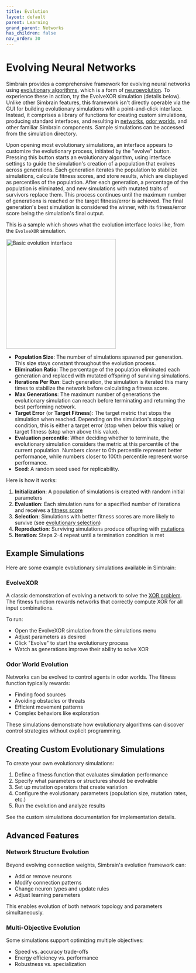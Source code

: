 ```yaml
---
title: Evolution
layout: default
parent: Learning
grand_parent: Networks
has_children: false
nav_order: 30
---
```


# Evolving Neural Networks

Simbrain provides a comprehensive framework for evolving neural networks using [evolutionary algorithms](https://en.wikipedia.org/wiki/Evolutionary_algorithm), which is a form of [neuroevolution](https://en.wikipedia.org/wiki/Neuroevolution). To experience these in action, try the EvolveXOR simulation (details below). Unlike other Simbrain features, this framework isn't directly operable via the GUI for building evolutionary simulations with a point-and-click interface. Instead, it comprises a library of functions for creating custom simulations, producing standard interfaces, and resulting in [networks](..), [odor worlds](../../worlds/odorworld), and other familiar Simbrain components. Sample simulations can be accessed from the simulation directory.

Upon opening most evolutionary simulations, an interface appears to customize the evolutionary process, initiated by the "evolve" button. Pressing this button starts an evolutionary algorithm, using interface settings to guide the simulation's creation of a population that evolves across generations. Each generation iterates the population to stabilize simulations, calculate fitness scores, and store results, which are displayed as percentiles of the population. After each generation, a percentage of the population is eliminated, and new simulations with mutated traits of survivors replace them. This process continues until the maximum number of generations is reached or the target fitness/error is achieved. The final generation's best simulation is considered the winner, with its fitness/error score being the simulation's final output.

This is a sample which shows what the evolution interface looks like, from the `EvolveXOR` simulation.

<img src="/assets/images/basicEvolutionControls.png" alt="Basic evolution interface" style="width:300px;"/>

- **Population Size**: The number of simulations spawned per generation. This size stays constant throughout the evolution process.
- **Elimination Ratio**: The percentage of the population eliminated each generation and replaced with mutated offspring of surviving simulations.
- **Iterations Per Run**: Each generation, the simulation is iterated this many times to stabilize the network before calculating a fitness score.
- **Max Generations**: The maximum number of generations the evolutionary simulation can reach before terminating and returning the best performing network.
- **Target Error** (or **Target Fitness**): The target metric that stops the simulation when reached. Depending on the simulation's stopping condition, this is either a target error (stop when below this value) or target fitness (stop when above this value).
- **Evaluation percentile**: When deciding whether to terminate, the evolutionary simulation considers the metric at this percentile of the current population. Numbers closer to 0th percentile represent better performance, while numbers closer to 100th percentile represent worse performance.
- **Seed**: A random seed used for replicability.


Here is how it works:

1. **Initialization**: A population of simulations is created with random initial parameters
2. **Evaluation**: Each simulation runs for a specified number of iterations and receives a [fitness score](https://en.wikipedia.org/wiki/Fitness_function)
3. **Selection**: Simulations with better fitness scores are more likely to survive (see [evolutionary selection](https://en.wikipedia.org/wiki/Selection_(genetic_algorithm)))
4. **Reproduction**: Surviving simulations produce offspring with [mutations](https://en.wikipedia.org/wiki/Mutation_(genetic_algorithm))
5. **Iteration**: Steps 2-4 repeat until a termination condition is met

## Example Simulations

Here are some example evolutionary simulations available in Simbrain:

### EvolveXOR

A classic demonstration of evolving a network to solve the [XOR problem](https://en.wikipedia.org/wiki/Exclusive_or). The fitness function rewards networks that correctly compute XOR for all input combinations.

To run:
- Open the EvolveXOR simulation from the simulations menu
- Adjust parameters as desired
- Click "Evolve" to start the evolutionary process
- Watch as generations improve their ability to solve XOR

### Odor World Evolution

Networks can be evolved to control agents in odor worlds. The fitness function typically rewards:
- Finding food sources
- Avoiding obstacles or threats  
- Efficient movement patterns
- Complex behaviors like exploration

These simulations demonstrate how evolutionary algorithms can discover control strategies without explicit programming.

## Creating Custom Evolutionary Simulations

To create your own evolutionary simulations:

1. Define a fitness function that evaluates simulation performance
2. Specify what parameters or structures should be evolvable
3. Set up mutation operators that create variation
4. Configure the evolutionary parameters (population size, mutation rates, etc.)
5. Run the evolution and analyze results

See the custom simulations documentation for implementation details.

## Advanced Features

### Network Structure Evolution

Beyond evolving connection weights, Simbrain's evolution framework can:
- Add or remove neurons
- Modify connection patterns
- Change neuron types and update rules
- Adjust learning parameters

This enables evolution of both network topology and parameters simultaneously.

### Multi-Objective Evolution

Some simulations support optimizing multiple objectives:
- Speed vs. accuracy trade-offs
- Energy efficiency vs. performance
- Robustness vs. specialization

